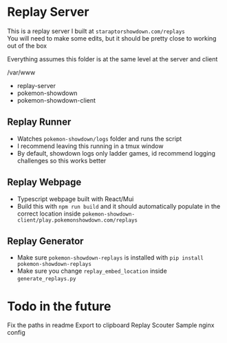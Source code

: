 # Replay Server
This is a replay server I built at `staraptorshowdown.com/replays` \
You will need to make some edits, but it should be pretty close to working out of the box

Everything assumes this folder is at the same level at the server and client

/var/www
 - replay-server
 - pokemon-showdown
 - pokemon-showdown-client

## Replay Runner
- Watches `pokemon-showdown/logs` folder and runs the script
- I recommend leaving this running in a tmux window
- By default, showdown logs only ladder games, id recommend logging challenges so this works better


## Replay Webpage
- Typescript webpage built with React/Mui
- Build this with `npm run build` and it should automatically populate in the correct location inside `pokemon-showdown-client/play.pokemonshowdown.com/replays`

## Replay Generator
- Make sure `pokemon-showdown-replays` is installed with `pip install pokemon-showdown-replays`
- Make sure you change `replay_embed_location` inside `generate_replays.py`


# Todo in the future
Fix the paths in readme
Export to clipboard
Replay Scouter
Sample nginx config
